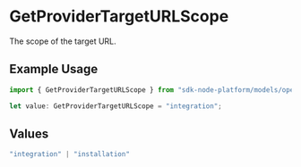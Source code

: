 # GetProviderTargetURLScope

The scope of the target URL.

## Example Usage

```typescript
import { GetProviderTargetURLScope } from "sdk-node-platform/models/operations";

let value: GetProviderTargetURLScope = "integration";
```

## Values

```typescript
"integration" | "installation"
```